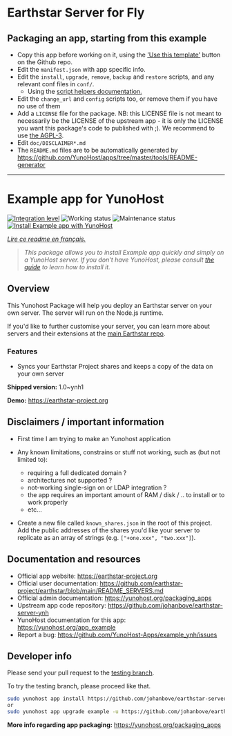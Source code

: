 # Earthstar Server for Fly

## Packaging an app, starting from this example

* Copy this app before working on it, using the ['Use this template'](https://github.com/YunoHost/example_ynh/generate) button on the Github repo.
* Edit the `manifest.json` with app specific info.
* Edit the `install`, `upgrade`, `remove`, `backup` and `restore` scripts, and any relevant conf files in `conf/`.
  * Using the [script helpers documentation.](https://yunohost.org/packaging_apps_helpers)
* Edit the `change_url` and `config` scripts too, or remove them if you have no use of them
* Add a `LICENSE` file for the package. NB: this LICENSE file is not meant to necessarily be the LICENSE of the upstream app - it is only the LICENSE you want this package's code to published with ;). We recommend to use [the AGPL-3](https://www.gnu.org/licenses/agpl-3.0.txt).
* Edit `doc/DISCLAIMER*.md`
* The `README.md` files are to be automatically generated by https://github.com/YunoHost/apps/tree/master/tools/README-generator

---
<!--
N.B.: This README was automatically generated by https://github.com/YunoHost/apps/tree/master/tools/README-generator
It shall NOT be edited by hand.
-->

# Example app for YunoHost

[![Integration level](https://dash.yunohost.org/integration/example.svg)](https://dash.yunohost.org/appci/app/example) ![Working status](https://ci-apps.yunohost.org/ci/badges/example.status.svg) ![Maintenance status](https://ci-apps.yunohost.org/ci/badges/example.maintain.svg)  
[![Install Example app with YunoHost](https://install-app.yunohost.org/install-with-yunohost.svg)](https://install-app.yunohost.org/?app=example)

*[Lire ce readme en français.](./README_fr.md)*

> *This package allows you to install Example app quickly and simply on a YunoHost server.
If you don't have YunoHost, please consult [the guide](https://yunohost.org/#/install) to learn how to install it.*

## Overview

This Yunohost Package will help you deploy an Earthstar server on your own server. The server
will run on the Node.js runtime.

If you'd like to further customise your server, you can learn more about servers
and their extensions at the
[main Earthstar repo](https://github.com/earthstar-project/earthstar/blob/main/README_SERVERS.md).

### Features

- Syncs your Earthstar Project shares and keeps a copy of the data on your own server


**Shipped version:** 1.0~ynh1

**Demo:** https://earthstar-project.org

## Disclaimers / important information

* First time I am trying to make an Yunohost application
* Any known limitations, constrains or stuff not working, such as (but not limited to):
    * requiring a full dedicated domain ?
    * architectures not supported ?
    * not-working single-sign on or LDAP integration ?
    * the app requires an important amount of RAM / disk / .. to install or to work properly
    * etc...

* Create a new file called `known_shares.json` in the root of this project. Add
   the public addresses of the shares you'd like your server to replicate as an
   array of strings (e.g. `["+one.xxx", "two.xxx"]`).

## Documentation and resources

* Official app website: <https://earthstar-project.org>
* Official user documentation: <https://github.com/earthstar-project/earthstar/blob/main/README_SERVERS.md>
* Official admin documentation: <https://yunohost.org/packaging_apps>
* Upstream app code repository: <https://github.com/johanbove/earthstar-server-ynh>
* YunoHost documentation for this app: <https://yunohost.org/app_example>
* Report a bug: <https://github.com/YunoHost-Apps/example_ynh/issues>

## Developer info

Please send your pull request to the [testing branch](https://github.com/johanbove/earthstar-server-ynh/tree/testing).

To try the testing branch, please proceed like that.

``` bash
sudo yunohost app install https://github.com/johanbove/earthstar-server-ynh/tree/testing --debug
or
sudo yunohost app upgrade example -u https://github.com/johanbove/earthstar-server-ynh/tree/testing --debug
```

**More info regarding app packaging:** <https://yunohost.org/packaging_apps>
